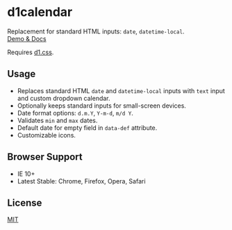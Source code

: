 # d1calendar

Replacement for standard HTML inputs: ``date``, ``datetime-local``.  
[Demo & Docs](http://vadimkor.ru/projects/calendar/)

Requires [d1.css](https://github.com/vvvkor/d1).

## Usage

* Replaces standard HTML ``date`` and ``datetime-local`` inputs with ``text`` input and custom dropdown calendar.
* Optionally keeps standard inputs for small-screen devices.
* Date format options: ``d.m.Y``, ``Y-m-d``, ``m/d Y``.
* Validates ``min`` and ``max`` dates.
* Default date for empty field in ``data-def`` attribute.
* Customizable icons.

## Browser Support

* IE 10+
* Latest Stable: Chrome, Firefox, Opera, Safari

## License

[MIT](./LICENSE)
